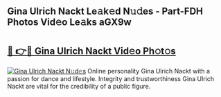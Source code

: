 ## Gina Ulrich Nackt Le𝚊k𝚎d N𝚞𝚍es - Part-FDH Photos Vid𝚎o Le𝚊ks aGX9w

# <h2><a href="http://fb18hq.evod.top/?m=Gina+Ulrich+Nackt">🔗 👉🔴 Gina Ulrich Nackt Vid𝚎o Ph𝚘t𝚘s</a></h2>

[![Gina Ulrich Nackt N𝚞d𝚎s](https://i.imgur.com/8V9OHl7.gif)](http://fb18hq.evod.top/?m=Gina+Ulrich+Nackt)
Online personality Gina Ulrich Nackt with a passion for dance and lifestyle. Integrity and trustworthiness Gina Ulrich Nackt are vital for the credibility of a public figure. 
